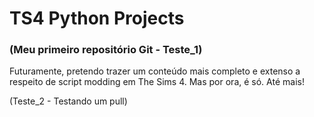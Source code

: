 # TS4 Python Projects
 ### (Meu primeiro repositório Git -  Teste_1)

Futuramente, pretendo trazer um conteúdo mais completo e extenso a respeito de script modding em The Sims 4. Mas por 
ora, é só. Até mais!

(Teste_2 - Testando um pull)

